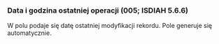 ### Data i godzina ostatniej operacji (005; ISDIAH 5.6.6)
W polu podaje się datę ostatniej modyfikacji rekordu. Pole generuje się automatycznie.
